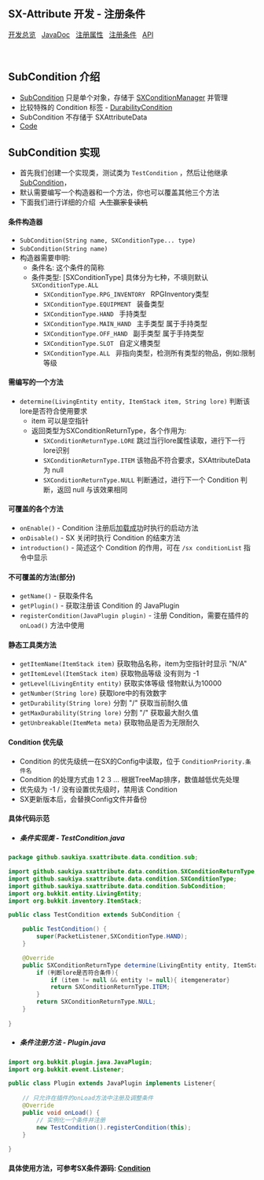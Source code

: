 ## SX-Attribute 开发 - 注册条件

 [开发总览](./overview.md)&nbsp;&nbsp;
 [JavaDoc](https://saukiya.github.io/SX-Attribute/javadoc/index.html)&nbsp;&nbsp; 
 [注册属性](./attribute.md)&nbsp;&nbsp; 
 [注册条件](./condition.md)&nbsp;&nbsp; 
 [API](https://saukiya.github.io/SX-Attribute/javadoc/github/saukiya/sxattribute/api/SXAttributeAPI.html)

<br>

SubCondition 介绍
--

* [SubCondition](https://github.com/Saukiya/SX-Attribute/blob/master/src/main/java/github/saukiya/sxattribute/data/condition/SubCondition.java) 只是单个对象，存储于 [SXConditionManager](https://github.com/Saukiya/SX-Attribute/blob/master/src/main/java/github/saukiya/sxattribute/data/condition/SXConditionManager.java) 并管理
* 比较特殊的 Condition 标签 - [DurabilityCondition](https://github.com/Saukiya/SX-Attribute/blob/master/src/main/java/github/saukiya/sxattribute/data/condition/sub/DurabilityCondition.java)
* SubCondition 不存储于 SXAttributeData
* [Code](https://github.com/Saukiya/SX-Attribute/tree/master/src/main/java/github/saukiya/sxattribute/data/condition)

SubCondition 实现
--

* 首先我们创建一个实现类，测试类为 `TestCondition` ，然后让他继承 [SubCondition](https://saukiya.github.io/SX-Attribute/javadoc/github/saukiya/sxattribute/data/condition/SubCondition.html)，
* 默认需要编写一个构造器和一个方法，你也可以覆盖其他三个方法
* 下面我们进行详细的介绍&nbsp;&nbsp;~~人生赢家复读机~~

#### 条件构造器

* `SubCondition(String name, SXConditionType... type)`
* `SubCondition(String name)`
* 构造器需要申明:
  * 条件名: 这个条件的简称
  * 条件类型: [SXConditionType] 具体分为七种，不填则默认 `SXConditionType.ALL`
    * `SXConditionType.RPG_INVENTORY ` RPGInventory类型
    * `SXConditionType.EQUIPMENT ` 装备类型
    * `SXConditionType.HAND ` 手持类型
    * `SXConditionType.MAIN_HAND ` 主手类型 属于手持类型
    * `SXConditionType.OFF_HAND ` 副手类型 属于手持类型
    * `SXConditionType.SLOT ` 自定义槽类型
    * `SXConditionType.ALL ` 非指向类型，检测所有类型的物品，例如:限制等级

#### 需编写的一个方法
* `determine(LivingEntity entity, ItemStack item, String lore)` 判断该lore是否符合使用要求
  * item 可以是空指针
  * 返回类型为SXConditionReturnType，各个作用为:
    * `SXConditionReturnType.LORE` 跳过当行lore属性读取，进行下一行lore识别
    * `SXConditionReturnType.ITEM` 该物品不符合要求，SXAttributeData 为 null
    * `SXConditionReturnType.NULL` 判断通过，进行下一个 Condition 判断，返回 null 与该效果相同

 #### 可覆盖的各个方法

* `onEnable()` - Condition 注册后<abbr title="代表Condition有优先级，并且没被其他Condition覆盖">加载成功</abbr>时执行的启动方法
* `onDisable()` - SX 关闭时执行 Condition 的结束方法
* `introduction()` - 简述这个 Condition 的作用，可在 `/sx conditionList` 指令中显示

#### 不可覆盖的方法(部分)

* `getName()` - 获取条件名
* `getPlugin()` - 获取注册该 Condition 的 JavaPlugin
* `registerCondition(JavaPlugin plugin)` - 注册 Condition，需要在插件的 `onLoad()` 方法中使用

#### 静态工具类方法
* `getItemName(ItemStack item)` 获取物品名称，item为空指针时显示 "N/A"
* `getItemLevel(ItemStack item)` 获取物品等级 没有则为 -1
* `getLevel(LivingEntity entity)` 获取实体等级 怪物默认为10000
* `getNumber(String lore)` 获取lore中的有效数字
* `getDurability(String lore)` 分割 "/" 获取当前耐久值
* `getMaxDurability(String lore)` 分割 "/" 获取最大耐久值
* `getUnbreakable(ItemMeta meta)` 获取物品是否为无限耐久

#### Condition 优先级

* Condition 的优先级统一在SX的Config中读取，位于 `ConditionPriority.条件名`
* Condition 的处理方式由 1 2 3 ... 根据TreeMap排序，数值越低优先处理
* 优先级为 -1 / 没有设置优先级时，禁用该 Condition
* SX更新版本后，会替换Config文件并备份

#### 具体代码示范
* ##### 条件实现类 - TestCondition.java

```java
package github.saukiya.sxattribute.data.condition.sub;

import github.saukiya.sxattribute.data.condition.SXConditionReturnType;
import github.saukiya.sxattribute.data.condition.SXConditionType;
import github.saukiya.sxattribute.data.condition.SubCondition;
import org.bukkit.entity.LivingEntity;
import org.bukkit.inventory.ItemStack;

public class TestCondition extends SubCondition {

    public TestCondition() {
        super(PacketListener,SXConditionType.HAND);
    }

    @Override
    public SXConditionReturnType determine(LivingEntity entity, ItemStack item, String lore) {
        if (判断lore是否符合条件){
            if (item != null && entity != null){ itemgenerator}
            return SXConditionReturnType.ITEM;
        }
        return SXConditionReturnType.NULL;
    }
    
}
```

* ##### 条件注册方法 - Plugin.java 

```java
import org.bukkit.plugin.java.JavaPlugin;
import org.bukkit.event.Listener;

public class Plugin extends JavaPlugin implements Listener{
    
    // 只允许在插件的onLoad方法中注册及调整条件
    @Override
    public void onLoad() {
        // 实例化一个条件并注册
        new TestCondition().registerCondition(this);
    }
    
}
```


#### 具体使用方法，可参考SX条件源码:   [Condition](https://github.com/Saukiya/SX-Attribute/tree/master/src/main/java/github/saukiya/sxattribute/data/condition)

<br>